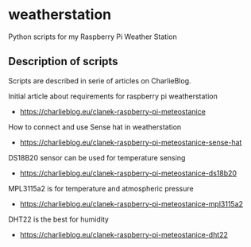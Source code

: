 # weatherstation
Python scripts for my Raspberry Pi Weather Station

## Description of scripts
Scripts are described in serie of articles on CharlieBlog.

Initial article about requirements for raspberry pi weatherstation
* https://charlieblog.eu/clanek-raspberry-pi-meteostanice

How to connect and use Sense hat in weatherstation
* https://charlieblog.eu/clanek-raspberry-pi-meteostanice-sense-hat

DS18B20 sensor can be used for temperature sensing
* https://charlieblog.eu/clanek-raspberry-pi-meteostanice-ds18b20

MPL3115a2 is for temperature and atmospheric pressure
* https://charlieblog.eu/clanek-raspberry-pi-meteostanice-mpl3115a2

DHT22 is the best for humidity
* https://charlieblog.eu/clanek-raspberry-pi-meteostanice-dht22
